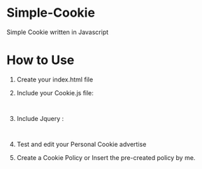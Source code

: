 # Simple-Cookie
Simple Cookie written in Javascript

# How to Use

1) Create your index.html file

2) Include your Cookie.js file:

<code><script src="cookie.js" type="text/javascript"></script> </code>

3) Include Jquery : 

<code> <script type="text/javascript" src="http://ajax.googleapis.com/ajax/libs/jquery/1.8.3/jquery.min.js"></script></code>

4) Test and edit your Personal Cookie advertise 

5) Create a Cookie Policy or Insert the pre-created policy by me.
